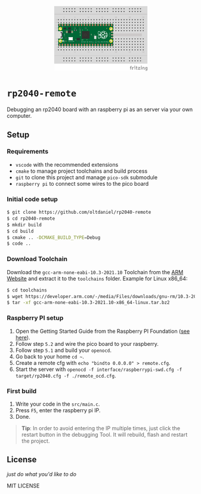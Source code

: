 <div style="text-align: center">
<img src="./images/fritzing_board.png" width="250px">
</div>

# `rp2040-remote`

Debugging an rp2040 board with an raspberry pi as an server via your own computer.

## Setup

### Requirements

- `vscode` with the recommended extensions
- `cmake` to manage project toolchains and build process
- `git` to clone this project and manage `pico-sdk` submodule
- `raspberry pi` to connect some wires to the pico board

### Initial code setup

```bash
$ git clone https://github.com/oltdaniel/rp2040-remote
$ cd rp2040-remote
$ mkdir build
$ cd build
$ cmake .. -DCMAKE_BUILD_TYPE=Debug
$ code ..
```

### Download Toolchain

Download the `gcc-arm-none-eabi-10.3-2021.10` Toolchain from the [ARM Website](https://developer.arm.com/tools-and-software/open-source-software/developer-tools/gnu-toolchain/gnu-rm/downloads)
and extract it to the `toolchains` folder. Example for Linux x86_64:

```bash
$ cd toolchains
$ wget https://developer.arm.com/-/media/Files/downloads/gnu-rm/10.3-2021.10/gcc-arm-none-eabi-10.3-2021.10-x86_64-linux.tar.bz2
$ tar -xf gcc-arm-none-eabi-10.3-2021.10-x86_64-linux.tar.bz2
```

### Raspberry PI setup

1. Open the Getting Started Guide from the Raspberry PI Foundation ([see here](https://datasheets.raspberrypi.com/pico/getting-started-with-pico.pdf)).
2. Follow step `5.2` and wire the pico board to your raspberry.
3. Follow step `5.1` and build your `openocd`.
4. Go back to your home `cd ~`.
5. Create a remote cfg with `echo "bindto 0.0.0.0" > remote.cfg`.
6. Start the server with `openocd -f interface/raspberrypi-swd.cfg -f target/rp2040.cfg -f ./remote_ocd.cfg`.

### First build

1. Write your code in the `src/main.c`.
2. Press `F5`, enter the raspberry pi IP.
3. Done.

> **Tip**: In order to avoid entering the IP multiple times, just click the restart button in the debugging Tool. It will rebuild, flash and restart the project.

## License

_just do what you'd like to do_

MIT LICENSE